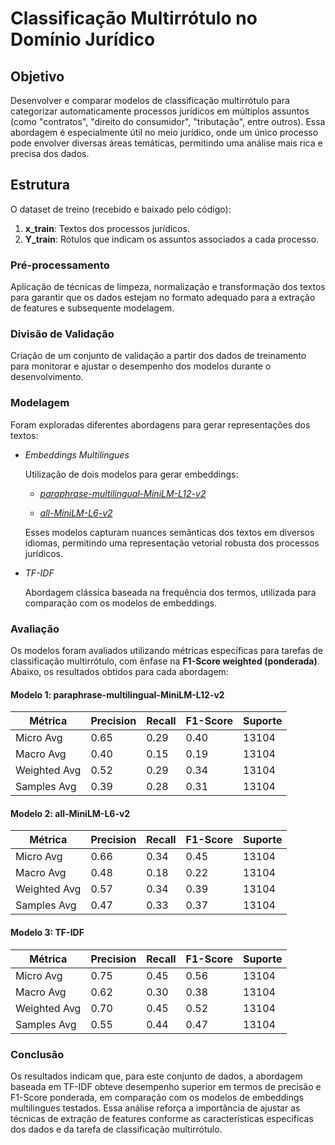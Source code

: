 # Classificação Multirrótulo no Domínio Jurídico

## Objetivo
Desenvolver e comparar modelos de classificação multirrótulo para categorizar automaticamente processos jurídicos em múltiplos assuntos (como "contratos", "direito do consumidor", "tributação", entre outros). Essa abordagem é especialmente útil no meio jurídico, onde um único processo pode envolver diversas áreas temáticas, permitindo uma análise mais rica e precisa dos dados.

## Estrutura
O dataset de treino (recebido e baixado pelo código):
1. **x_train**: Textos dos processos jurídicos.
2. **Y_train**: Rótulos que indicam os assuntos associados a cada processo.

### **Pré-processamento**
Aplicação de técnicas de limpeza, normalização e transformação dos textos para garantir que os dados estejam no formato adequado para a extração de features e subsequente modelagem.

### **Divisão de Validação** 
Criação de um conjunto de validação a partir dos dados de treinamento para monitorar e ajustar o desempenho dos modelos durante o desenvolvimento.

### **Modelagem**
Foram exploradas diferentes abordagens para gerar representações dos textos:

- *Embeddings Multilingues*

    Utilização de dois modelos para gerar embeddings:

    - [*paraphrase-multilingual-MiniLM-L12-v2*](https://huggingface.co/sentence-transformers/paraphrase-multilingual-MiniLM-L12-v2)

    - [*all-MiniLM-L6-v2*](https://huggingface.co/sentence-transformers/all-MiniLM-L6-v2)

    Esses modelos capturam nuances semânticas dos textos em diversos idiomas, permitindo uma representação vetorial robusta dos processos jurídicos.

- *TF-IDF*

    Abordagem clássica baseada na frequência dos termos, utilizada para comparação com os modelos de embeddings.

### **Avaliação** 
Os modelos foram avaliados utilizando métricas específicas para tarefas de classificação multirrótulo, com ênfase na **F1-Score weighted (ponderada)**. Abaixo, os resultados obtidos para cada abordagem:

#### Modelo 1: paraphrase-multilingual-MiniLM-L12-v2
| Métrica           | Precision | Recall | F1-Score | Suporte |
|--------------------|------------|--------|----------|---------|
| Micro Avg          | 0.65       | 0.29   | 0.40     | 13104   |
| Macro Avg          | 0.40       | 0.15   | 0.19     | 13104   |
| Weighted Avg       | 0.52       | 0.29   | 0.34     | 13104   |
| Samples Avg        | 0.39       | 0.28   | 0.31     | 13104   |

#### Modelo 2: all-MiniLM-L6-v2
| Métrica           | Precision | Recall | F1-Score | Suporte |
|--------------------|------------|--------|----------|---------|
| Micro Avg          | 0.66       | 0.34   | 0.45     | 13104   |
| Macro Avg          | 0.48       | 0.18   | 0.22     | 13104   |
| Weighted Avg       | 0.57       | 0.34   | 0.39     | 13104   |
| Samples Avg        | 0.47       | 0.33   | 0.37     | 13104   |

#### Modelo 3: TF-IDF
| Métrica           | Precision | Recall | F1-Score | Suporte |
|--------------------|------------|--------|----------|---------|
| Micro Avg          | 0.75       | 0.45   | 0.56     | 13104   |
| Macro Avg          | 0.62       | 0.30   | 0.38     | 13104   |
| Weighted Avg       | 0.70       | 0.45   | 0.52     | 13104   |
| Samples Avg        | 0.55       | 0.44   | 0.47     | 13104   |

### **Conclusão**
Os resultados indicam que, para este conjunto de dados, a abordagem baseada em TF-IDF obteve desempenho superior em termos de precisão e F1-Score ponderada, em comparação com os modelos de embeddings multilingues testados. Essa análise reforça a importância de ajustar as técnicas de extração de features conforme as características específicas dos dados e da tarefa de classificação multirrótulo.